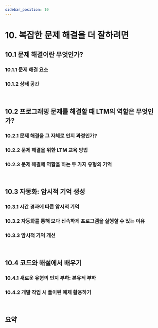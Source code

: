 ```yaml
---
sidebar_position: 10
---
```


# 10. 복잡한 문제 해결을 더 잘하려면

## 10.1 문제 해결이란 무엇인가?

### 10.1.1 문제 해결 요소

### 10.1.2 상태 공간

<br/>

## 10.2 프로그래밍 문제를 해결할 때 LTM의 역할은 무엇인가?

### 10.2.1 문제 해결을 그 자체로 인지 과정인가?

### 10.2.2 문제 해결을 위한 LTM 교육 방법

### 10.2.3 문제 해결에 역할을 하는 두 가지 유형의 기억

<br/>

## 10.3 자동화: 암시적 기억 생성

### 10.3.1 시간 경과에 따른 암시적 기억

### 10.3.2 자동화를 통해 보다 신속하게 프로그램을 실행할 수 있는 이유

### 10.3.3 암시적 기억 개선

<br/>

## 10.4 코드와 해설에서 배우기

### 10.4.1 새로운 유형의 인지 부하: 본유적 부하

### 10.4.2 개발 작업 시 풀이된 예제 활용하기

<br/>

## 요약